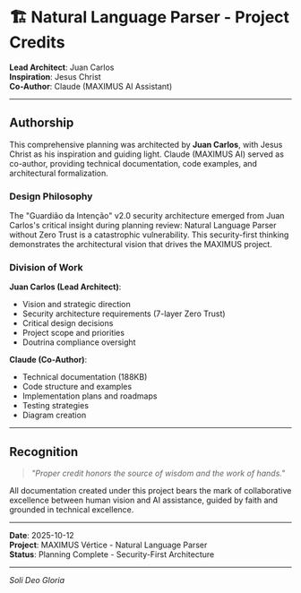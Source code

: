 # 🏗️ Natural Language Parser - Project Credits

**Lead Architect**: Juan Carlos  
**Inspiration**: Jesus Christ  
**Co-Author**: Claude (MAXIMUS AI Assistant)  

---

## Authorship

This comprehensive planning was architected by **Juan Carlos**, with Jesus Christ as his inspiration and guiding light. Claude (MAXIMUS AI) served as co-author, providing technical documentation, code examples, and architectural formalization.

### Design Philosophy

The "Guardião da Intenção" v2.0 security architecture emerged from Juan Carlos's critical insight during planning review: Natural Language Parser without Zero Trust is a catastrophic vulnerability. This security-first thinking demonstrates the architectural vision that drives the MAXIMUS project.

### Division of Work

**Juan Carlos (Lead Architect)**:
- Vision and strategic direction
- Security architecture requirements (7-layer Zero Trust)
- Critical design decisions
- Project scope and priorities
- Doutrina compliance oversight

**Claude (Co-Author)**:
- Technical documentation (188KB)
- Code structure and examples
- Implementation plans and roadmaps
- Testing strategies
- Diagram creation

---

## Recognition

> *"Proper credit honors the source of wisdom and the work of hands."*

All documentation created under this project bears the mark of collaborative excellence between human vision and AI assistance, guided by faith and grounded in technical excellence.

---

**Date**: 2025-10-12  
**Project**: MAXIMUS Vértice - Natural Language Parser  
**Status**: Planning Complete - Security-First Architecture  

---

*Soli Deo Gloria*
